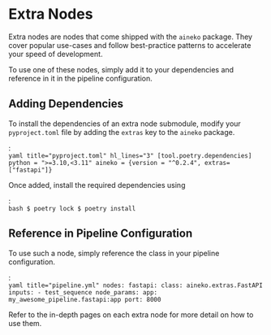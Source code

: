 # Extra Nodes

Extra nodes are nodes that come shipped with the `aineko` package. They cover popular use-cases and follow best-practice patterns to accelerate your speed of development.

To use one of these nodes, simply add it to your dependencies and reference in it in the pipeline configuration.

## Adding Dependencies

To install the dependencies of an extra node submodule, modify your `pyproject.toml` file by adding the `extras` key to the `aineko` package.

:   
    ```yaml title="pyproject.toml" hl_lines="3"
    [tool.poetry.dependencies]
    python = ">=3.10,<3.11"
    aineko = {version = "^0.2.4", extras=["fastapi"]}
    ```

Once added, install the required dependencies using 

:   
    ```bash
    $ poetry lock
    $ poetry install
    ```

## Reference in Pipeline Configuration

To use such a node, simply reference the class in your pipeline configuration.

:   
    ```yaml title="pipeline.yml"
    nodes:
      fastapi:
        class: aineko.extras.FastAPI
        inputs:
          - test_sequence
        node_params:
          app: my_awesome_pipeline.fastapi:app
          port: 8000
    ```

Refer to the in-depth pages on each extra node for more detail on how to use them.
